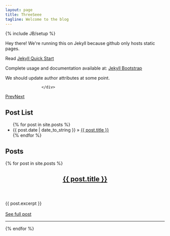 ```yaml
---
layout: page
title: ThreeSeee
tagline: Welcome to the blog
---
```

{% include JB/setup %}


Hey there! We're running this on Jekyll because github only hosts static pages. 

Read [Jekyll Quick Start](http://jekyllbootstrap.com/usage/jekyll-quick-start.html)

Complete usage and documentation available at: [Jekyll Bootstrap](http://jekyllbootstrap.com)

We should update author attributes at some point. 

<script type="text/javascript" src="http://veranochileno.tumblr.com/js?num=3"></script>
 <script type="text/javascript" src="http://hojinjeon.tumblr.com/js?num=3"></script>
                    </div>

<div id="images"></div>  
<div class="flickrNav">
    <a id="prev" href="#">Prev</a><a id="next" href="#">Next</a>
</div>

## Post List

<ul class="posts">
  {% for post in site.posts %}
    <li><span>{{ post.date | date_to_string }}</span> &raquo; <a href="{{ BASE_PATH }}{{ post.url }}">{{ post.title }}</a></li>
  {% endfor %}
</ul>

## Posts

<!-- Loop in you posts -->
{% for post in site.posts %}
  <!-- Here's the header -->
  <header>
    <h2 class="title"><a href="{{ post.url }}">{{ post.title }}</a></h2>
  </header>

  <!-- Your post's summary goes here -->
  <article>{{ post.excerpt }}</article> 
  <br>
  <a href="{{ post.url }}">See full post</a>
  <hr>
{% endfor %}

